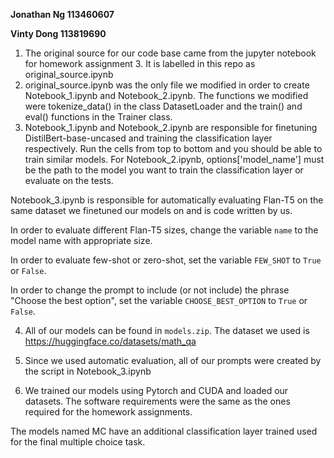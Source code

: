 **Jonathan Ng 113460607**

**Vinty Dong 113819690**

1. The original source for our code base came from the jupyter notebook for homework assignment 3. It is labelled in this repo as original_source.ipynb
2. original_source.ipynb was the only file we modified in order to create Notebook_1.ipynb and Notebook_2.ipynb. The functions we modified were tokenize_data() in the class DatasetLoader and the train() and eval() functions in the Trainer class.
3. Notebook_1.ipynb and Notebook_2.ipynb are responsible for finetuning DistilBert-base-uncased and training the classification layer respectively. Run the cells from top to bottom and you should be able to train similar models. For Notebook_2.ipynb, options['model_name'] must be the path to the model you want to train the classification layer or evaluate on the tests.

  Notebook_3.ipynb is responsible for automatically evaluating Flan-T5 on the same dataset we finetuned our models on and is code written by us. 

  In order to evaluate different Flan-T5 sizes, change the variable ```name```  to the model name with appropriate size. 

  In order to evaluate few-shot or zero-shot, set the variable ```FEW_SHOT``` to ```True``` or ```False```. 

  In order to change the prompt to include (or not include) the phrase "Choose the best option", set the variable ```CHOOSE_BEST_OPTION``` to ```True``` or ```False```.  

4. All of our models can be found in ```models.zip```. The dataset we used is https://huggingface.co/datasets/math_qa

5. Since we used automatic evaluation, all of our prompts were created by the script in Notebook_3.ipynb

6. We trained our models using Pytorch and CUDA and loaded our datasets. The software requirements were the same as the ones required for the homework assignments.


The models named MC have an additional classification layer trained used for the final multiple choice task.
